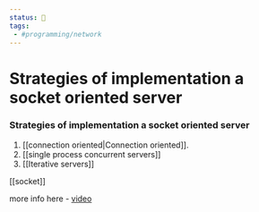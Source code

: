 ```yaml
---
status: 🌱
tags:
 - #programming/network 
---
```

# Strategies of implementation a socket oriented server

### Strategies of implementation a socket oriented server
1. [[connection oriented|Connection oriented]].
2. [[single process concurrent servers]]
3. [[Iterative servers]]

[[socket]]

more info here - [video](https://www.youtube.com/watch?v=NIqYwXcUdn0&ab_channel=OneByteAtATime)